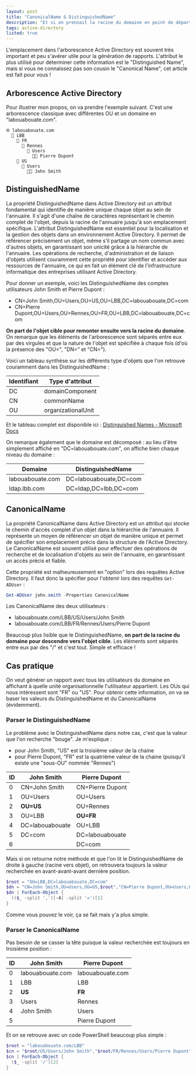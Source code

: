```yaml
---
layout: post
title: "CanonicalName & DistinguishedName"
description: "Et si on prennait la racine du domaine en point de départ pour une fois ?"
tags: active-directory
listed: true
---
```


L'emplacement dans l'arborescence Active Directory est souvent très important et peu s'avérer utile pour la génération de rapports. L'attribut le plus utilisé pour déterminer cette information est le "Distinguished Name", mais si vous ne connaissez pas son cousin le "Canonical Name", cet article est fait pour vous !

## Arborescence Active Directory

Pour illustrer mon propos, on va prendre l'exemple suivant. C'est une arborescence classique avec différentes OU et un domaine en "labouabouate.com".

~~~
🌐 labouabouate.com
  📁 LBB
    📁 FR
      📁 Rennes
        📁 Users
          🧑‍💼 Pierre Dupont
    📁 US
      📁 Users
        🧑‍💼 John Smith
~~~

## DistinguishedName

La propriété DistinguishedName dans Active Directory est un attribut fondamental qui identifie de manière unique chaque objet au sein de l'annuaire. Il s'agit d'une chaîne de caractères représentant le chemin complet de l'objet, depuis la racine de l'annuaire jusqu'à son emplacement spécifique. L'attribut DistinguishedName est essentiel pour la localisation et la gestion des objets dans un environnement Active Directory. Il permet de référencer précisément un objet, même s'il partage un nom commun avec d'autres objets, en garantissant son unicité grâce à la hiérarchie de l'annuaire. Les opérations de recherche, d'administration et de liaison d'objets utilisent couramment cette propriété pour identifier et accéder aux ressources de l'annuaire, ce qui en fait un élément clé de l'infrastructure informatique des entreprises utilisant Active Directory.

Pour donner un exemple, voici les DistinguishedName des comptes utilisateurs John Smith et Pierre Dupont :

- CN=John Smith,OU=Users,OU=US,OU=LBB,DC=labouabouate,DC=com
- CN=Pierre Dupont,OU=Users,OU=Rennes,OU=FR,OU=LBB,DC=labouabouate,DC=com

**On part de l'objet cible pour remonter ensuite vers la racine du domaine**. On remarque que les éléments de l'arborescence sont séparés entre eux par des virgules et que la nature de l'objet est spécifiée à chaque fois (d'où la présence des "OU=", "DN=" et "CN=").

Voici un tableau synthèse sur les différents type d'objets que l'on retrouve couramment dans les DistinguishedName :

Identifiant | Type d'attribut
----------- | ---------------
DC | domainComponent
CN | commonName
OU | organizationalUnit

Et le tableau complet est disponible ici : [Distinguished Names - Microsoft Docs](https://docs.microsoft.com/previous-versions/windows/desktop/ldap/distinguished-names)

On remarque également que le domaine est décomposé : au lieu d'être simplement affiché en "DC=labouabouate.com", on affiche bien chaque niveau du domaine :

Domaine | DistinguishedName
------- | -----------------
labouabouate.com | DC=labouabouate,DC=com
ldap.lbb.com | DC=ldap,DC=lbb,DC=com

## CanonicalName

La propriété CanonicalName dans Active Directory est un attribut qui stocke le chemin d'accès complet d'un objet dans la hiérarchie de l'annuaire. Il représente un moyen de référencer un objet de manière unique et permet de spécifier son emplacement précis dans la structure de l'Active Directory. Le CanonicalName est souvent utilisé pour effectuer des opérations de recherche et de localisation d'objets au sein de l'annuaire, en garantissant un accès précis et fiable.

Cette propriété est malheureusement en "option" lors des requêtes Active Directory. Il faut donc la spécifier pour l'obtenir lors des requêtes `Get-ADUser` :

~~~powershell
Get-ADUser john.smith -Properties CanonicalName
~~~

Les CanonicalName des deux utilisateurs :

- labouabouate.com/LBB/US/Users/John Smith
- labouabouate.com/LBB/FR/Rennes/Users/Pierre Dupont

Beaucoup plus lisible que le DistinguishedName, **on part de la racine du domaine pour descendre vers l'objet cible**. Les éléments sont séparés entre eux par des "/" et c'est tout. Simple et efficace !

## Cas pratique

On veut générer un rapport avec tous les utilisateurs du domaine en affichant à quelle unité organisationnelle l'utilisateur appartient. Les OUs qui nous intéressent sont "FR" ou "US". Pour obtenir cette information, on va se baser les valeurs du DistinguishedName et du CanonicalName (évidemment).

### Parser le DistinguishedName

Le problème avec le DistinguishedName dans notre cas, c'est que la valeur que l'on recherche "bouge". Je m'explique :

- pour John Smith, "US" est la troisième valeur de la chaine
- pour Pierre Dupont, "FR" est la quatrième valeur de la chaine (puisqu'il existe une "sous-OU" nommée "Rennes")

ID | John Smith | Pierre Dupont
-- | ---------- | -------------
0 | CN=John Smith | CN=Pierre Dupont
1 | OU=Users | OU=Users
2 | **OU=US** | OU=Rennes
3 | OU=LBB | **OU=FR**
4 | DC=labouabouate | OU=LBB
5 | DC=com | DC=labouabouate
6 | | DC=com

Mais si on retourne notre méthode et que l'on lit le DistinguishedName de droite à gauche (racine vers objet), on retrouvera toujours la valeur recherchée en avant-avant-avant dernière position.

~~~powershell
$root = "OU=LBB,DC=labouabouate,DC=com"
$dn = "CN=John Smith,OU=Users,OU=US,$root","CN=Pierre Dupont,OU=Users,OU=Rennes,OU=FR,$root"
$dn | ForEach-Object {
  (($_ -split ',')[-4] -split '=')[1]
}
~~~

Comme vous pouvez le voir, ça se fait mais y'a plus simple.

### Parser le CanonicalName

Pas besoin de se casser la tête puisque la valeur recherchée est toujours en troisième position :

ID | John Smith | Pierre Dupont 
-- | ---------- | -------------
0 | labouabouate.com | labouabouate.com
1 | LBB | LBB
2 | **US** | **FR**
3 | Users | Rennes
4 | John Smith | Users
5 | | Pierre Dupont

Et on se retrouve avec un code PowerShell beaucoup plus simple :

~~~powershell
$root = "labouabouate.com/LBB"
$cn = "$root/US/Users/John Smith","$root/FR/Rennes/Users/Pierre Dupont"
$cn | ForEach-Object {
  ($_ -split '/')[2]
}
~~~
